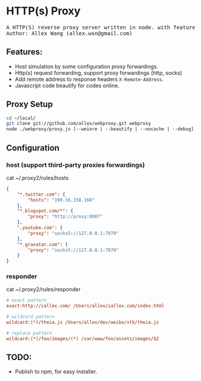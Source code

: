 HTTP(s) Proxy
=============

<pre>
A HTTP(S) reverse proxy server written in node. with features for web develop.
Author: Allex Wang (allex.wxn@gmail.com)
</pre>

## Features:

* Host simulation by some configuration proxy forwardings.
* Http(s) request forwarding, support proxy forwardings (http, socks)
* Add remote address to response headers `X-Remote-Address`.
* Javascript code beautify for codes online.

## Proxy Setup

```sh
cd ~/local/
git clone git://github.com/allex/webproxy.git webproxy
node ./webproxy/proxy.js [--weinre | --beautify | --nocache | --debug]
```

## Configuration

### host (support third-party proxies forwardings)

cat ~/.proxy2/rules/hosts

```json
{
    "*.twitter.com": {
        "hosts": "199.16.158.168"
    },
    "*.blogspot.com/*": {
        "proxy": "http://proxy:8087"
    },
    ".youtube.com": {
        "proxy": "socks5://127.0.0.1:7070"
    },
    "*.gravatar.com": {
        "proxy": "socks5://127.0.0.1:7070"
    }
}
```

### responder

cat ~/.proxy2/rules/responder

```ini
# exact pattern
exact:http://iallex.com/ /Users/allex/iallex.com/index.html

# wildcard pattern
wildcard:(*)/theia.js /Users/allex/dev/weibo/stk/theia.js

# replace pattern
wildcard:(*)/foo/images/(*) /var/www/foo/assets/images/$2
```

## TODO:

* Publish to npm, for easy installer.
